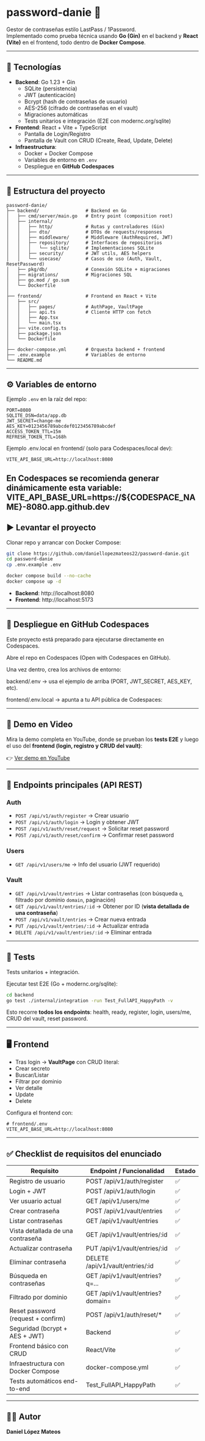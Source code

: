 ﻿# password-danie 🔐

Gestor de contraseñas estilo LastPass / 1Password.  
Implementado como prueba técnica usando **Go (Gin)** en el backend y **React (Vite)** en el frontend, todo dentro de **Docker Compose**.

---

## 🚀 Tecnologías

- **Backend**: Go 1.23 + Gin
  - SQLite (persistencia)
  - JWT (autenticación)
  - Bcrypt (hash de contraseñas de usuario)
  - AES-256 (cifrado de contraseñas en el vault)
  - Migraciones automáticas
  - Tests unitarios e integración (E2E con modernc.org/sqlite)
- **Frontend**: React + Vite + TypeScript
  - Pantalla de Login/Registro
  - Pantalla de Vault con CRUD (Create, Read, Update, Delete)
- **Infraestructura**:
  - Docker + Docker Compose
  - Variables de entorno en `.env`
  - Despliegue en **GitHub Codespaces**

---

## 📂 Estructura del proyecto

```plaintext
password-danie/
├── backend/                 # Backend en Go
│   ├── cmd/server/main.go   # Entry point (composition root)
│   ├── internal/
│   │   ├── http/            # Rutas y controladores (Gin)
│   │   ├── dto/             # DTOs de requests/responses
│   │   ├── middleware/      # Middleware (AuthRequired, JWT)
│   │   ├── repository/      # Interfaces de repositorios
│   │   │   └── sqlite/      # Implementaciones SQLite
│   │   ├── security/        # JWT utils, AES helpers
│   │   └── usecase/         # Casos de uso (Auth, Vault, ResetPassword)
│   ├── pkg/db/              # Conexión SQLite + migraciones
│   ├── migrations/          # Migraciones SQL
│   ├── go.mod / go.sum
│   └── Dockerfile
│
├── frontend/                # Frontend en React + Vite
│   ├── src/
│   │   ├── pages/           # AuthPage, VaultPage
│   │   ├── api.ts           # Cliente HTTP con fetch
│   │   ├── App.tsx
│   │   └── main.tsx
│   ├── vite.config.ts
│   ├── package.json
│   └── Dockerfile
│
├── docker-compose.yml       # Orquesta backend + frontend
├── .env.example             # Variables de entorno
└── README.md
```

---

## ⚙️ Variables de entorno

Ejemplo `.env` en la raíz del repo:

```env
PORT=8080
SQLITE_DSN=data/app.db
JWT_SECRET=change-me
AES_KEY=0123456789abcdef0123456789abcdef
ACCESS_TOKEN_TTL=15m
REFRESH_TOKEN_TTL=168h
```
Ejemplo .env.local en frontend/ (solo para Codespaces/local dev):
```env
VITE_API_BASE_URL=http://localhost:8080
```
En Codespaces se recomienda generar dinámicamente esta variable:
VITE_API_BASE_URL=https://${CODESPACE_NAME}-8080.app.github.dev
---

## ▶️ Levantar el proyecto

Clonar repo y arrancar con Docker Compose:

```bash
git clone https://github.com/daniellopezmateos22/password-danie.git
cd password-danie
cp .env.example .env

docker compose build --no-cache
docker compose up -d
```

- **Backend**: http://localhost:8080  
- **Frontend**: http://localhost:5173  

---
## 🚀 Despliegue en GitHub Codespaces

Este proyecto está preparado para ejecutarse directamente en Codespaces.

Abre el repo en Codespaces (Open with Codespaces en GitHub).

Una vez dentro, crea los archivos de entorno:

backend/.env → usa el ejemplo de arriba (PORT, JWT_SECRET, AES_KEY, etc).

frontend/.env.local → apunta a tu API pública de Codespaces:

---

## 🎥 Demo en Video

Mira la demo completa en YouTube, donde se prueban los **tests E2E** y luego el uso del **frontend (login, registro y CRUD del vault)**:

👉 [Ver demo en YouTube](https://www.youtube.com/watch?v=cIQzVgFrfSk)

---

## 🔑 Endpoints principales (API REST)

### Auth
- `POST /api/v1/auth/register` → Crear usuario
- `POST /api/v1/auth/login` → Login y obtener JWT
- `POST /api/v1/auth/reset/request` → Solicitar reset password
- `POST /api/v1/auth/reset/confirm` → Confirmar reset password

### Users
- `GET /api/v1/users/me` → Info del usuario (JWT requerido)

### Vault
- `GET /api/v1/vault/entries` → Listar contraseñas (con búsqueda `q`, filtrado por dominio `domain`, paginación)
- `GET /api/v1/vault/entries/:id` → Obtener por ID (**vista detallada de una contraseña**)
- `POST /api/v1/vault/entries` → Crear nueva entrada
- `PUT /api/v1/vault/entries/:id` → Actualizar entrada
- `DELETE /api/v1/vault/entries/:id` → Eliminar entrada

---

## 🧪 Tests

Tests unitarios + integración.

Ejecutar test E2E (Go + modernc.org/sqlite):

```bash
cd backend
go test ./internal/integration -run Test_FullAPI_HappyPath -v
```

Esto recorre **todos los endpoints**: health, ready, register, login, users/me, CRUD del vault, reset password.

---

## 🖥️ Frontend

  - Tras login → **VaultPage** con CRUD literal:
  - Crear secreto
  - Buscar/Listar
  - Filtrar por dominio
  - Ver detalle
  - Update
  - Delete


Configura el frontend con:

```env
# frontend/.env
VITE_API_BASE_URL=http://localhost:8080
```
---

## ✅ Checklist de requisitos del enunciado

| Requisito                             | Endpoint / Funcionalidad          | Estado |
|---------------------------------------|-----------------------------------|--------|
| Registro de usuario                   | POST /api/v1/auth/register        | ✅     |
| Login + JWT                           | POST /api/v1/auth/login           | ✅     |
| Ver usuario actual                    | GET /api/v1/users/me              | ✅     |
| Crear contraseña                      | POST /api/v1/vault/entries        | ✅     |
| Listar contraseñas                    | GET /api/v1/vault/entries         | ✅     |
| Vista detallada de una contraseña     | GET /api/v1/vault/entries/:id     | ✅     |
| Actualizar contraseña                 | PUT /api/v1/vault/entries/:id     | ✅     |
| Eliminar contraseña                   | DELETE /api/v1/vault/entries/:id  | ✅     |
| Búsqueda en contraseñas               | GET /api/v1/vault/entries?q=...   | ✅     |
| Filtrado por dominio                  | GET /api/v1/vault/entries?domain= | ✅     |
| Reset password (request + confirm)    | POST /api/v1/auth/reset/*         | ✅     |
| Seguridad (bcrypt + AES + JWT)        | Backend                           | ✅     |
| Frontend básico con CRUD              | React/Vite                        | ✅     |
| Infraestructura con Docker Compose    | docker-compose.yml                | ✅     |
| Tests automáticos end-to-end          | Test_FullAPI_HappyPath            | ✅     |

---

## 👨‍💻 Autor
**Daniel López Mateos**  





